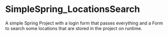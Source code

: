 # SimpleSpring_LocationsSearch
 A simple Spring Project with a login form that passes everything and a Form to search some locations that are stored in the project on runtime.
